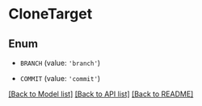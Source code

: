 # CloneTarget


## Enum

* `BRANCH` (value: `'branch'`)

* `COMMIT` (value: `'commit'`)

[[Back to Model list]](../README.md#documentation-for-models) [[Back to API list]](../README.md#documentation-for-api-endpoints) [[Back to README]](../README.md)


